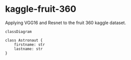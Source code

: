 # kaggle-fruit-360
Applying VGG16 and Resnet to the fruit 360 kaggle dataset.

```mermaid
classDiagram

class Astronaut {
    firstname: str
    lastname: str
}
```
